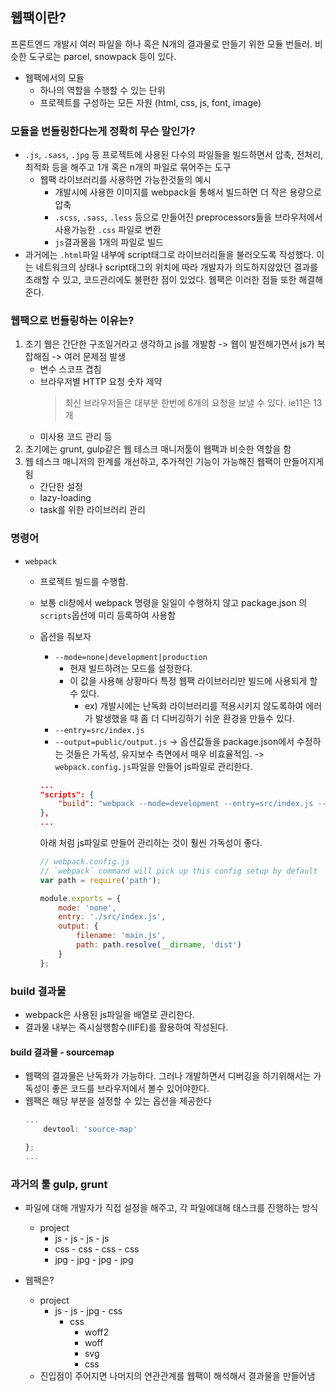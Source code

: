 ## 웹팩이란?
프론트엔드 개발시 여러 파일을 하나 혹은 N개의 결과물로 만들기 위한 모듈 번들러. 비슷한 도구로는 parcel, snowpack 등이 있다.
- 웹팩에서의 모듈
	- 하나의 역할을 수행할 수 있는 단위
	- 프로젝트를 구성하는 모든 자원 (html, css, js, font, image)

### 모듈을 번들링한다는게 정확히 무슨 말인가?
- `.js`, `.sass`, `.jpg` 등 프로젝트에 사용된 다수의 파일들을 빌드하면서 압축, 전처리, 최적화 등을 해주고 1개 혹은 n개의 파일로 묶어주는 도구
	- 웹팩 라이브러리를 사용하면 가능한것들의 예시
		- 개발시에 사용한 이미지를 webpack을 통해서 빌드하면 더 작은 용량으로 압축
		- `.scss`, `.sass`, `.less` 등으로 만들어진 preprocessors들을 브라우저에서 사용가능한 `.css` 파일로 변환
		- `js`결과물을 1개의 파일로 빌드
- 과거에는 `.html`파일 내부에 script태그로 라이브러리들을 불러오도록 작성했다. 이는 네트워크의 상태나 script태그의 위치에 따라 개발자가 의도하지않았던 결과를 초래할 수 있고, 코드관리에도 불편한 점이 있었다. 웹팩은 이러한 점들 또한 해결해준다.

### 웹팩으로 번들링하는 이유는?
1. 초기 웹은 간단한 구조일거라고 생각하고 js를 개발함 -> 웹이 발전해가면서 js가 복잡해짐 -> 여러 문제점 발생
	- 변수 스코프 겹침
	- 브라우저별 HTTP 요청 숫자 제약
		> 최신 브라우저들은 대부분 한번에 6개의 요청을 보낼 수 있다. ie11은 13개
	- 미사용 코드 관리 등
2. 초기에는 grunt, gulp같은 웹 테스크 매니저툴이 웹팩과 비슷한 역할을 함
3. 웹 테스크 매니저의 한계를 개선하고, 추가적인 기능이 가능해진 웹팩이 만들어지게 됨
	- 간단한 설정
	- lazy-loading
	- task를 위한 라이브러리 관리

### 명령어
- `webpack`
	- 프로젝트 빌드를 수행함.
	- 보통 cli창에서 webpack 명령을 일일이 수행하지 않고 package.json 의 `scripts`옵션에 미리 등록하여 사용함
	- 옵션을 줘보자
		- `--mode=none|development|production`
			- 현재 빌드하려는 모드를 설정한다.
			- 이 값을 사용해 상황마다 특정 웹팩 라이브러리만 빌드에 사용되게 할수 있다.
				- ex) 개발시에는 난독화 라이브러리를 적용시키지 않도록하여 에러가 발생했을 때 좀 더 디버깅하기 쉬운 환경을 만들수 있다.
		- `--entry=src/index.js`
		- `--output=public/output.js`
		-> 옵션값들을 package.json에서 수정하는 것들은 가독성, 유지보수 측면에서 매우 비효율적임. -> `webpack.config.js`파일을 만들어 js파일로 관리한다.
		```json
		...
		"scripts": {
			"build": "webpack --mode=development --entry=src/index.js --output=dist/main.js"
		},
		...
		```

		아래 처럼 js파일로 만들어 관리하는 것이 훨씬 가독성이 좋다.
		```js
		// webpack.config.js
		// `webpack` command will pick up this config setup by default
		var path = require('path');

		module.exports = {
			mode: 'none',
			entry: './src/index.js',
			output: {
				filename: 'main.js',
				path: path.resolve(__dirname, 'dist')
			}
		};
		```

### build 결과물
- webpack은 사용된 js파일을 배열로 관리한다.
- 결과물 내부는 즉시실행함수(IIFE)를 활용하여 작성된다.

#### build 결과물 - sourcemap
- 웹팩의 결과물은 난독화가 가능하다. 그러나 개발하면서 디버깅을 하기위해서는 가독성이 좋은 코드를 브라우저에서 볼수 있어야한다.
- 웹팩은 해당 부분을 설정할 수 있는 옵션을 제공한다
	```js
	...
		devtool: 'source-map'

	};
	...
	```


### 과거의 툴 gulp, grunt
- 파일에 대해 개발자가 직접 설정을 해주고, 각 파일에대해 태스크를 진행하는 방식
	- project
		- js - js - js - js
		- css - css - css - css
		- jpg - jpg - jpg - jpg

- 웹팩은?
	- project
		- js - js - jpg - css
			- css
				- woff2
				- woff
				- svg
				- css
	- 진입점이 주어지면 나머지의 연관관계를 웹팩이 해석해서 결과물을 만들어냄
